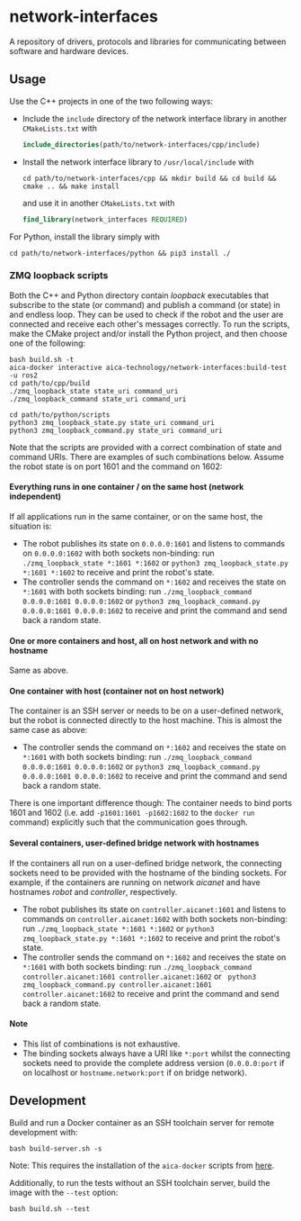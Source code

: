 # network-interfaces

A repository of drivers, protocols and libraries for communicating between software and hardware devices.

## Usage

Use the C++ projects in one of the two following ways:

- Include the `include` directory of the network interface library in another `CMakeLists.txt` with
  ```cmake
  include_directories(path/to/network-interfaces/cpp/include)
  ```
- Install the network interface library to `/usr/local/include` with
  ```console
  cd path/to/network-interfaces/cpp && mkdir build && cd build && cmake .. && make install
  ```
  and use it in another `CMakeLists.txt` with
  ```cmake
  find_library(network_interfaces REQUIRED)
  ```

For Python, install the library simply with

```console
cd path/to/network-interfaces/python && pip3 install ./
```

### ZMQ loopback scripts

Both the C++ and Python directory contain *loopback* executables that subscribe to the state (or command)
and publish a command (or state) in and endless loop. They can be used to check if the robot and the user are connected
and receive each other's messages correctly. To run the scripts, make the CMake project and/or install the Python
project, and then choose one of the following:

```
bash build.sh -t
aica-docker interactive aica-technology/network-interfaces:build-test -u ros2
cd path/to/cpp/build
./zmq_loopback_state state_uri command_uri
./zmq_loopback_command state_uri command_uri

cd path/to/python/scripts
python3 zmq_loopback_state.py state_uri command_uri
python3 zmq_loopback_command.py state_uri command_uri
```

Note that the scripts are provided with a correct combination of state and command URIs. There are examples of such
combinations below. Assume the robot state is on port 1601 and the command on 1602:

#### Everything runs in one container / on the same host (network independent)

If all applications run in the same container, or on the same host, the situation is:

- The robot publishes its state on `0.0.0.0:1601` and listens to commands on `0.0.0.0:1602` with both sockets
  non-binding: run `./zmq_loopback_state *:1601 *:1602` or `python3 zmq_loopback_state.py *:1601 *:1602` to receive and
  print the robot's state.
- The controller sends the command on `*:1602` and receives the state on `*:1601` with both sockets binding:
  run `./zmq_loopback_command 0.0.0.0:1601 0.0.0.0:1602` or 
  `python3 zmq_loopback_command.py 0.0.0.0:1601 0.0.0.0:1602` to receive and print the command and send back a random
  state.

#### One or more containers and host, all on host network and with no hostname

Same as above.

#### One container with host (container not on host network)

The container is an SSH server or needs to be on a user-defined network, but the robot is connected directly to the host
machine. This is almost the same case as above:

- The controller sends the command on `*:1602` and receives the state on `*:1601` with both sockets binding:
  run `./zmq_loopback_command 0.0.0.0:1601 0.0.0.0:1602` or 
  `python3 zmq_loopback_command.py 0.0.0.0:1601 0.0.0.0:1602` to receive and print the command and send back a random
  state.

There is one important difference though: The container needs to bind ports 1601 and 1602 (i.e.
add `-p1601:1601 -p1602:1602` to the `docker run` command) explicitly such that the communication goes through.

#### Several containers, user-defined bridge network with hostnames

If the containers all run on a user-defined bridge network, the connecting sockets need to be provided with the hostname
of the binding sockets. For example, if the containers are running on network *aicanet* and have hostnames *robot* and
*controller*, respectively.

- The robot publishes its state on `controller.aicanet:1601` and listens to commands on `controller.aicanet:1602` with
  both sockets non-binding: run `./zmq_loopback_state *:1601 *:1602` or `python3 zmq_loopback_state.py *:1601 *:1602` to
  receive and print the robot's state.
- The controller sends the command on `*:1602` and receives the state on `*:1601` with both sockets binding:
  run `./zmq_loopback_command controller.aicanet:1601 controller.aicanet:1602` or `
  python3 zmq_loopback_command.py controller.aicanet:1601 controller.aicanet:1602` to receive and print the command and
  send back a random state.

#### Note

- This list of combinations is not exhaustive.
- The binding sockets always have a URI like `*:port` whilst the connecting sockets need to provide the complete address
  version (`0.0.0.0:port` if on localhost or `hostname.network:port` if on bridge network).

## Development

Build and run a Docker container as an SSH toolchain server for remote development with:

```console
bash build-server.sh -s
```

Note: This requires the installation of the `aica-docker` scripts
from [here](https://github.com/aica-technology/docker-images).

Additionally, to run the tests without an SSH toolchain server, build the image with the `--test` option:

```console
bash build.sh --test
```

